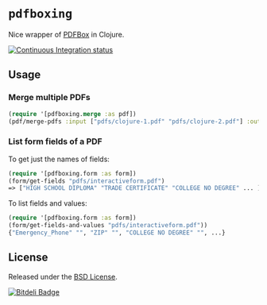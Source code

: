 # `pdfboxing`

Nice wrapper of [PDFBox](http://pdfbox.apache.org/) in Clojure.

[![Continuous Integration status](https://secure.travis-ci.org/dotemacs/pdfboxing.png)](http://travis-ci.org/dotemacs/pdfboxing)


## Usage

### Merge multiple PDFs

```clojure
(require '[pdfboxing.merge :as pdf])
(pdf/merge-pdfs :input ["pdfs/clojure-1.pdf" "pdfs/clojure-2.pdf"] :output "foo.pdf")
```

### List form fields of a PDF

To get just the names of fields:

```clojure
(require '[pdfboxing.form :as form])
(form/get-fields "pdfs/interactiveform.pdf")
=> ["HIGH SCHOOL DIPLOMA" "TRADE CERTIFICATE" "COLLEGE NO DEGREE" ... ]
```

To list fields and values:

```clojure
(require '[pdfboxing.form :as form])
(form/get-fields-and-values "pdfs/interactiveform.pdf"))
{"Emergency_Phone" "", "ZIP" "", "COLLEGE NO DEGREE" "", ...}
```

## License

Released under the [BSD License](http://www.opensource.org/licenses/bsd-license.php).


[![Bitdeli Badge](https://d2weczhvl823v0.cloudfront.net/dotemacs/pdfboxing/trend.png)](https://bitdeli.com/free "Bitdeli Badge")

